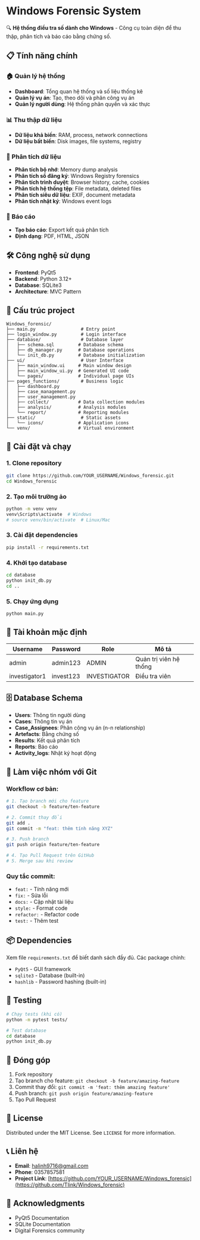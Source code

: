 # Windows Forensic System

🔍 **Hệ thống điều tra số dành cho Windows** - Công cụ toàn diện để thu thập, phân tích và báo cáo bằng chứng số.

## 📋 Tính năng chính

### 🏠 Quản lý hệ thống
- **Dashboard**: Tổng quan hệ thống và số liệu thống kê
- **Quản lý vụ án**: Tạo, theo dõi và phân công vụ án
- **Quản lý người dùng**: Hệ thống phân quyền và xác thực

### 📊 Thu thập dữ liệu
- **Dữ liệu khả biến**: RAM, process, network connections
- **Dữ liệu bất biến**: Disk images, file systems, registry

### 🔬 Phân tích dữ liệu  
- **Phân tích bộ nhớ**: Memory dump analysis
- **Phân tích sổ đăng ký**: Windows Registry forensics
- **Phân tích trình duyệt**: Browser history, cache, cookies
- **Phân tích hệ thống tệp**: File metadata, deleted files
- **Phân tích siêu dữ liệu**: EXIF, document metadata
- **Phân tích nhật ký**: Windows event logs

### 📝 Báo cáo
- **Tạo báo cáo**: Export kết quả phân tích
- **Định dạng**: PDF, HTML, JSON

## 🛠️ Công nghệ sử dụng

- **Frontend**: PyQt5
- **Backend**: Python 3.12+
- **Database**: SQLite3
- **Architecture**: MVC Pattern

## 📁 Cấu trúc project

```
Windows_forensic/
├── main.py                 # Entry point
├── login_window.py         # Login interface
├── database/               # Database layer
│   ├── schema.sql         # Database schema
│   ├── db_manager.py      # Database operations
│   └── init_db.py         # Database initialization
├── ui/                     # User Interface
│   ├── main_window.ui     # Main window design
│   ├── main_window_ui.py  # Generated UI code
│   └── pages/             # Individual page UIs
├── pages_functions/        # Business logic
│   ├── dashboard.py
│   ├── case_management.py
│   ├── user_management.py
│   ├── collect/           # Data collection modules
│   ├── analysis/          # Analysis modules
│   └── report/            # Reporting modules
├── static/                 # Static assets
│   └── icons/             # Application icons
└── venv/                  # Virtual environment
```

## 🚀 Cài đặt và chạy

### 1. Clone repository
```bash
git clone https://github.com/YOUR_USERNAME/Windows_forensic.git
cd Windows_forensic
```

### 2. Tạo môi trường ảo
```bash
python -m venv venv
venv\Scripts\activate  # Windows
# source venv/bin/activate  # Linux/Mac
```

### 3. Cài đặt dependencies
```bash
pip install -r requirements.txt
```

### 4. Khởi tạo database
```bash
cd database
python init_db.py
cd ..
```

### 5. Chạy ứng dụng
```bash
python main.py
```

## 👥 Tài khoản mặc định

| Username | Password | Role | Mô tả |
|----------|----------|------|-------|
| admin | admin123 | ADMIN | Quản trị viên hệ thống |
| investigator1 | invest123 | INVESTIGATOR | Điều tra viên |

## 🗄️ Database Schema
- **Users**: Thông tin người dùng
- **Cases**: Thông tin vụ án
- **Case_Assignees**: Phân công vụ án (n-n relationship)
- **Artefacts**: Bằng chứng số
- **Results**: Kết quả phân tích
- **Reports**: Báo cáo
- **Activity_logs**: Nhật ký hoạt động

## 🤝 Làm việc nhóm với Git

### Workflow cơ bản:
```bash
# 1. Tạo branch mới cho feature
git checkout -b feature/ten-feature

# 2. Commit thay đổi
git add .
git commit -m "feat: thêm tính năng XYZ"

# 3. Push branch
git push origin feature/ten-feature

# 4. Tạo Pull Request trên GitHub
# 5. Merge sau khi review
```

### Quy tắc commit:
- `feat:` - Tính năng mới
- `fix:` - Sửa lỗi
- `docs:` - Cập nhật tài liệu
- `style:` - Format code
- `refactor:` - Refactor code
- `test:` - Thêm test

## 📦 Dependencies

Xem file `requirements.txt` để biết danh sách đầy đủ. Các package chính:

- `PyQt5` - GUI framework
- `sqlite3` - Database (built-in)
- `hashlib` - Password hashing (built-in)

## 🧪 Testing

```bash
# Chạy tests (khi có)
python -m pytest tests/

# Test database
cd database
python init_db.py
```

## 📝 Đóng góp

1. Fork repository
2. Tạo branch cho feature: `git checkout -b feature/amazing-feature`
3. Commit thay đổi: `git commit -m 'feat: thêm amazing feature'`
4. Push branch: `git push origin feature/amazing-feature`
5. Tạo Pull Request

## 📄 License

Distributed under the MIT License. See `LICENSE` for more information.

## 📞 Liên hệ

- **Email**: halinh9716@gmail.com
- **Phone**: 0357857581
- **Project Link**: [https://github.com/YOUR_USERNAME/Windows_forensic](https://github.com/Tlink/Windows_forensic)

## 🙏 Acknowledgments

- PyQt5 Documentation
- SQLite Documentation
- Digital Forensics community 